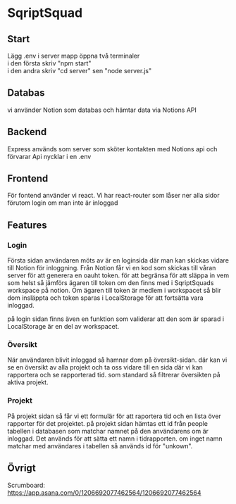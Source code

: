 # SqriptSquad

## Start
Lägg .env i server mapp
öppna två terminaler  
i den första skriv "npm start"  
i den andra skriv "cd server" sen "node server.js"

## Databas
vi använder Notion som databas och hämtar data via Notions API

## Backend
Express används som server som sköter kontakten med Notions api och förvarar Api nycklar i en .env

## Frontend
För fontend använder vi react. Vi har react-router som låser ner alla sidor förutom login om man inte är inloggad

## Features
### Login
Första sidan användaren möts av är en loginsida där man kan skickas vidare till Notion för inloggning. Från Notion får vi en kod som skickas till våran server för att generera en oauht token. för att begränsa för att släppa in vem som helst så jämförs ägaren till token om den finns med i SqriptSquads workspace på notion. Om ägaren till token är medlem i workspacet så blir dom insläppta och token sparas i LocalStorage för att fortsätta vara inloggad.

på login sidan finns även en funktion som validerar att den som är sparad i LocalStorage är en del av workspacet.

### Översikt
När användaren blivit inloggad så hamnar dom på översikt-sidan. där kan vi se en översikt av alla projekt och ta oss vidare till en sida där vi kan rapportera och se rapporterad tid. som standard så filtrerar översikten på aktiva projekt.

### Projekt
På projekt sidan så får vi ett formulär för att raportera tid och en lista över rapporter för det projektet. på projekt sidan hämtas ett id från people tabellen i databasen som matchar namnet på den användarens om är inloggad. Det används för att sätta ett namn i tidrapporten. om inget namn matchar med användares i tabellen så används id för "unkown".

## Övrigt
Scrumboard: https://app.asana.com/0/1206692077462564/1206692077462564
